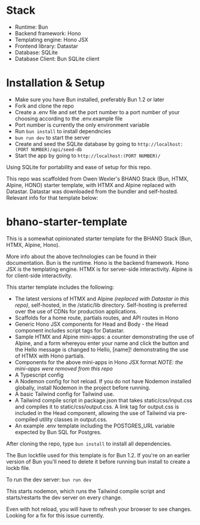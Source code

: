 # Stack
- Runtime: Bun
- Backend framework: Hono
- Templating engine: Hono JSX
- Frontend library: Datastar
- Database: SQLite
- Database Client: Bun SQLite client

# Installation & Setup
- Make sure you have Bun installed, preferably Bun 1.2 or later
- Fork and clone the repo
- Create a .env file and set the port number to a port number of your choosing according to the .env.example file
- Port number is currently the only environment variable
- Run ```bun install``` to install dependncies
- ```bun run dev``` to start the server
- Create and seed the SQLite database by going to ```http://localhost:(PORT NUMBER)/api/seed-db```
- Start the app by going to ```http://localhost:(PORT NUMBER)/```

Using SQLite for portability and ease of setup for this repo.

This repo was scaffolded from Owen Wexler's BHANO Stack (Bun, HTMX, Alpine, HONO) starter template, with HTMX and Alpine replaced with Datastar.  Datastar was downloaded from the bundler and self-hosted.  Relevant info for that template below:

# bhano-starter-template

This is a somewhat opinionated starter template for the BHANO Stack (Bun, HTMX, Alpine, Hono).

More info about the above technologies can be found in their documentation.
Bun is the runtime.  Hono is the backend framework.  Hono JSX is the templating engine.  HTMX is for server-side interactivity.  Alpine is for client-side interactivity. 

This starter template includes the following:

- The latest versions of HTMX and Alpine *(replaced with Datastar in this repo)*, self-hosted, in the /static/lib directory.  Self-hosting is preferred over the use of CDNs for production applications.
- Scaffolds for a home route, partials routes, and API routes in Hono
- Generic Hono JSX components for Head and Body - the Head component includes script tags for Datastar.
- Sample HTMX and Alpine mini-apps: a counter demonstrating the use of Alpine, and a form whereyou enter your name and click the button and the Hello message is changed to Hello, [name]! demonstrating the use of HTMX with Hono partials.
- Components for the above mini-apps in Hono JSX format *NOTE: the mini-apps were removed from this repo*
- A Typescript config
- A Nodemon config for hot reload.  If you do not have Nodemon installed globally, install Nodemon in the project before running.
- A basic Tailwind config for Tailwind use.
- A Tailwind compile script in package.json that takes static/css/input.css and compiles it to static/css/output.css.  A link tag for output.css is included in the Head component, allowing the use of Tailwind via pre-compiled utility classes in output.css.
- An example .env template including the POSTGRES_URL variable expected by Bun SQL for Postgres.

After cloning the repo, type ``bun install`` to install all dependencies.

The Bun lockfile used for this template is for Bun 1.2.  If you're on an earlier version of Bun you'll need to delete it before running bun install to create a lockb file.

To run the dev server:
```bun run dev```

This starts nodemon, which runs the Tailwind compile script and starts/restarts the dev server on every change.

Even with hot reload, you will have to refresh your browser to see changes.  Looking for a fix for this issue currently.
